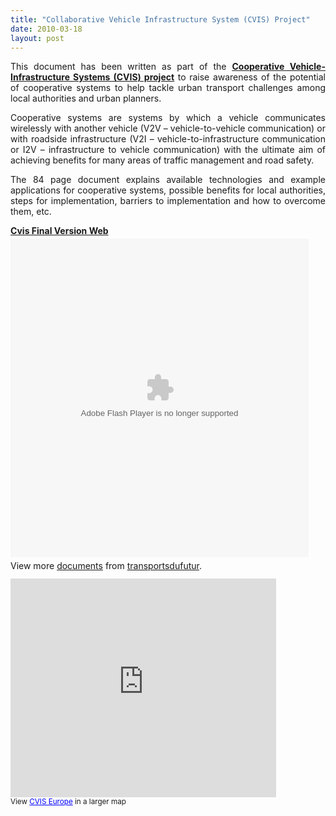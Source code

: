 ```yaml
---
title: "Collaborative Vehicle Infrastructure System (CVIS) Project"
date: 2010-03-18
layout: post
---
```


<p style="text-align: justify">This document has been written as part of the <strong><span style="text-decoration: underline"><a href="http://www.cvisproject.org/" target="_blank">Cooperative Vehicle-Infrastructure Systems (CVIS) project</a></span></strong> to raise awareness of the potential of cooperative systems to help tackle urban transport challenges among local authorities and urban planners. </p> <p style="text-align: justify">Cooperative systems are systems by which a vehicle communicates wirelessly with another vehicle (V2V – vehicle-to-vehicle communication) or with roadside infrastructure (V2I – vehicle-to-infrastructure communication or I2V – infrastructure to vehicle communication) with the ultimate aim of achieving benefits for many areas of traffic management and road safety. </p> <p style="text-align: justify">The 84 page document explains available technologies and example applications for cooperative systems, possible benefits for local authorities, steps for implementation, barriers to implementation and how to overcome them, etc. </p> <p style="text-align: justify"> </p>  <!--more-->  <div id="__ss_3465116" style="WIDTH: 477px"><strong style="MARGIN: 12px 0px 4px; DISPLAY: block"><a href="http://www.slideshare.net/transportsdufutur/cvis-final-version-web" title="Cvis Final Version Web">Cvis Final Version Web</a></strong> <object height="510" width="477"><param name="movie" value="http://static.slidesharecdn.com/swf/ssplayerd.swf?doc=cvisfinalversionweb-100318054950-phpapp02&stripped_title=cvis-final-version-web" /><param name="allowFullScreen" value="true" /><param name="allowScriptAccess" value="always" /> <embed allowfullscreen="true" allowscriptaccess="always" height="510" src="http://static.slidesharecdn.com/swf/ssplayerd.swf?doc=cvisfinalversionweb-100318054950-phpapp02&stripped_title=cvis-final-version-web" type="application/x-shockwave-flash" width="477" /></object> <div style="PADDING-BOTTOM: 12px; PADDING-LEFT: 0px; PADDING-RIGHT: 0px; PADDING-TOP: 5px">View more <a href="http://www.slideshare.net/">documents</a> from <a href="http://www.slideshare.net/transportsdufutur">transportsdufutur</a>.</div></div><iframe frameborder="0" height="350" marginheight="0" marginwidth="0" scrolling="no" src="http://maps.google.com/maps/ms?source=embed&hl=en&geocode=&mrt=loc&ie=UTF8&hq=&hnear=Poza+Licentziatuaren+Kalea,+51,+48011+Bilbao,+Biscay,+Basque+Country,+Spain&oe=UTF8&msa=0&msid=115319440897685759887.00047811bd0cf6e0466d1&t=h&ll=57.231503,10.546875&spn=38.920652,48.339844&iwloc=00047811d3c4509b332df&output=embed" width="425"></iframe><br /><small>View <a href="http://maps.google.com/maps/ms?source=embed&hl=en&geocode=&mrt=loc&ie=UTF8&hq=&hnear=Poza+Licentziatuaren+Kalea,+51,+48011+Bilbao,+Biscay,+Basque+Country,+Spain&oe=UTF8&msa=0&msid=115319440897685759887.00047811bd0cf6e0466d1&t=h&ll=57.231503,10.546875&spn=38.920652,48.339844&iwloc=00047811d3c4509b332df" style="TEXT-ALIGN: left; COLOR: #0000ff">CVIS Europe</a> in a larger map</small>